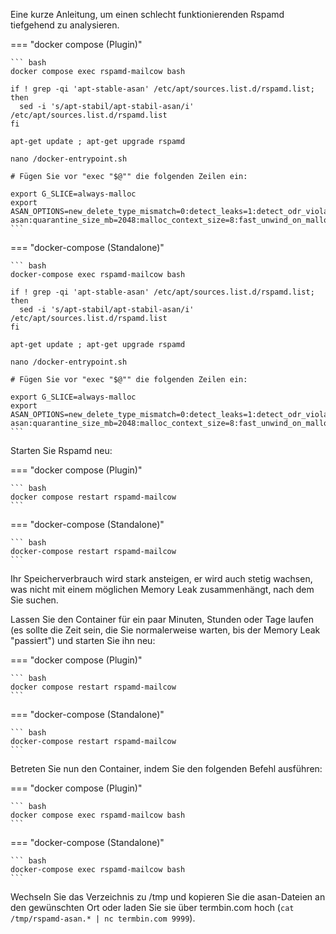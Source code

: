 Eine kurze Anleitung, um einen schlecht funktionierenden Rspamd tiefgehend zu analysieren.

=== "docker compose (Plugin)"

    ``` bash
    docker compose exec rspamd-mailcow bash

    if ! grep -qi 'apt-stable-asan' /etc/apt/sources.list.d/rspamd.list; then
      sed -i 's/apt-stabil/apt-stabil-asan/i' /etc/apt/sources.list.d/rspamd.list
    fi

    apt-get update ; apt-get upgrade rspamd

    nano /docker-entrypoint.sh

    # Fügen Sie vor "exec "$@"" die folgenden Zeilen ein:

    export G_SLICE=always-malloc
    export ASAN_OPTIONS=new_delete_type_mismatch=0:detect_leaks=1:detect_odr_violation=0:log_path=/tmp/rspamd-asan:quarantine_size_mb=2048:malloc_context_size=8:fast_unwind_on_malloc=0
    ```

=== "docker-compose (Standalone)"

    ``` bash
    docker-compose exec rspamd-mailcow bash

    if ! grep -qi 'apt-stable-asan' /etc/apt/sources.list.d/rspamd.list; then
      sed -i 's/apt-stabil/apt-stabil-asan/i' /etc/apt/sources.list.d/rspamd.list
    fi

    apt-get update ; apt-get upgrade rspamd

    nano /docker-entrypoint.sh

    # Fügen Sie vor "exec "$@"" die folgenden Zeilen ein:

    export G_SLICE=always-malloc
    export ASAN_OPTIONS=new_delete_type_mismatch=0:detect_leaks=1:detect_odr_violation=0:log_path=/tmp/rspamd-asan:quarantine_size_mb=2048:malloc_context_size=8:fast_unwind_on_malloc=0
    ```

Starten Sie Rspamd neu:

=== "docker compose (Plugin)"

    ``` bash
    docker compose restart rspamd-mailcow
    ```

=== "docker-compose (Standalone)"

    ``` bash
    docker-compose restart rspamd-mailcow
    ```

Ihr Speicherverbrauch wird stark ansteigen, er wird auch stetig wachsen, was nicht mit einem möglichen Memory Leak zusammenhängt, nach dem Sie suchen.

Lassen Sie den Container für ein paar Minuten, Stunden oder Tage laufen (es sollte die Zeit sein, die Sie normalerweise warten, bis der Memory Leak "passiert") und starten Sie ihn neu: 

=== "docker compose (Plugin)"

    ``` bash
    docker compose restart rspamd-mailcow
    ```

=== "docker-compose (Standalone)"

    ``` bash
    docker-compose restart rspamd-mailcow
    ```

Betreten Sie nun den Container, indem Sie den folgenden Befehl ausführen:

=== "docker compose (Plugin)"

    ``` bash
    docker compose exec rspamd-mailcow bash
    ```

=== "docker-compose (Standalone)"

    ``` bash
    docker-compose exec rspamd-mailcow bash
    ```

 Wechseln Sie das Verzeichnis zu /tmp und kopieren Sie die asan-Dateien an den gewünschten Ort oder laden Sie sie über termbin.com hoch (`cat /tmp/rspamd-asan.* | nc termbin.com 9999`).
